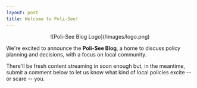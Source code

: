 ```yaml
---
layout: post
title: Welcome to Poli-See!
---
```


<center>
  ![Poli-See Blog Logo](/images/logo.png)
</center>

We're excited to announce the __Poli-See Blog__, a home to discuss policy planning and decisions, with a focus on local community.

There'll be fresh content streaming in soon enough but, in the meantime, submit a comment below to let us know what kind of local policies excite -- or scare -- you.
